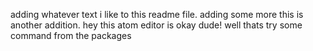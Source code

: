 adding whatever text i like to this readme file. adding some more
this is another addition.
hey this atom editor is okay dude!
well thats try some command from the packages

